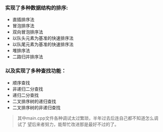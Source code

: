 ### 实现了多种数据结构的排序:

- 直插排序法
- 冒泡排序法
- 双向冒泡排序法
- 以队头元素为基准的快速排序法
- 以队尾元素为基准的快速排序法
- 堆排序法
- 二路归并排序法

### 以及实现了多种查找功能：
- 顺序查找
- 非递归二分查找
- 递归二分查找
- 二叉排序树的递归查找
- 二叉排序树的非递归查找

> 其中main.cpp文件各种调试太过繁琐，半年过去后连自己都不知道怎么调试了
> 望后来者努力，能帮忙改进那是最好不过的了。
